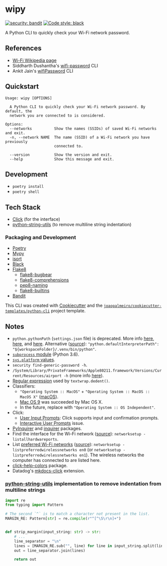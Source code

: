 # wipy

[![security: bandit](https://img.shields.io/badge/security-bandit-yellow.svg)](https://github.com/PyCQA/bandit)
[![Code style: black](https://img.shields.io/badge/code%20style-black-000000.svg)](https://github.com/psf/black)

A Python CLI to quickly check your Wi-Fi network password.

## References

- [Wi-Fi Wikipedia page](https://en.wikipedia.org/wiki/Wi-Fi)
- Siddharth Dushantha's [wifi-password](https://github.com/sdushantha/wifi-password) CLI
- Ankit Jain's [wifiPassword](https://github.com/ankitjain28may/wifiPassword) CLI

## Quickstart

```text
Usage: wipy [OPTIONS]

  A Python CLI to quickly check your Wi-Fi network password. By default, the
  network you are connected to is considered.

Options:
  --networks          Show the names (SSIDs) of saved Wi-Fi networks and exit.
  -n, --network NAME  The name (SSID) of a Wi-Fi network you have previously
                      connected to.

  --version           Show the version and exit.
  --help              Show this message and exit.
```

## Development

- `poetry install`
- `poetry shell`

## Tech Stack

- [Click](https://click.palletsprojects.com/) (for the interface)
- [python-string-utils](https://github.com/daveoncode/python-string-utils) (to remove multiline string indentation)

### Packaging and Development

- [Poetry](https://python-poetry.org/)
- [Mypy](http://mypy-lang.org/)
- [isort](https://pycqa.github.io/isort/)
- [Black](https://github.com/psf/black)
- [Flake8](https://flake8.pycqa.org/)
  - [flake8-bugbear](https://github.com/PyCQA/flake8-bugbear)
  - [flake8-comprehensions](https://github.com/adamchainz/flake8-comprehensions)
  - [pep8-naming](https://github.com/PyCQA/pep8-naming)
  - [flake8-builtins](https://github.com/gforcada/flake8-builtins)
- [Bandit](https://bandit.readthedocs.io/)

This CLI was created with [Cookiecutter](https://github.com/audreyr/cookiecutter) and the [`joaopalmeiro/cookiecutter-templates/python-cli`](https://github.com/joaopalmeiro/cookiecutter-templates) project template.

## Notes

- `python.pythonPath` (`settings.json` file) is deprecated. More info [here](https://devblogs.microsoft.com/python/python-in-visual-studio-code-may-2020-release/#coming-next-moving-python-pythonpath-out-of-settings-json), [here](https://code.visualstudio.com/docs/python/environments#_manually-specify-an-interpreter), and [here](https://github.com/microsoft/vscode-python/issues/11015). Alternative ([source](https://github.com/microsoft/vscode-python/issues/12313#issuecomment-867932929)): `"python.defaultInterpreterPath": "${workspaceFolder}/.venv/bin/python"`.
- [`subprocess` module](https://docs.python.org/3.6/library/subprocess.html) (Python 3.6).
- [`sys.platform` values](https://docs.python.org/3.6/library/sys.html#sys.platform).
- `security find-generic-password -h`.
- `/System/Library/PrivateFrameworks/Apple80211.framework/Versions/Current/Resources/airport -h` (more info [here](https://ss64.com/osx/airport.html)).
- [Regular expression](https://github.com/python/cpython/blob/3.6/Lib/textwrap.py#L411) used by `textwrap.dedent()`.
- Classifiers:
  - `"Operating System :: MacOS"` + `"Operating System :: MacOS :: MacOS X"` ([macOS](https://en.wikipedia.org/wiki/MacOS)).
  - [Mac OS 9](https://en.wikipedia.org/wiki/Mac_OS_9) was succeeded by Mac OS X.
  - In the future, replace with `"Operating System :: OS Independent"`.
- Click:
  - [User Input Prompts](https://click.palletsprojects.com/en/7.x/prompts/): Click supports input and confirmation prompts.
  - [Interactive User Prompts](https://github.com/pallets/click/issues/899) issue.
- [PyInquirer](https://github.com/CITGuru/PyInquirer) and [inquirer](https://github.com/magmax/python-inquirer) packages.
- Find the interface for the Wi-Fi network ([source](https://michaelsoolee.com/switch-wifi-macos-terminal/)): `networksetup -listallhardwareports`.
- List [preferred Wi-Fi networks](https://support.apple.com/en-gb/guide/mac-help/mchlp1201/mac) ([source](https://osxdaily.com/2013/01/03/get-list-preferred-wifi-networks-command-line/)): `networksetup -listpreferredwirelessnetworks en0` (or `networksetup -listpreferredwirelessnetworks en1`). The wireless networks the computer has connected to are listed here.
- [click-help-colors](https://github.com/click-contrib/click-help-colors) package.
- Datadog's [mkdocs-click](https://github.com/DataDog/mkdocs-click) extension.

### [python-string-utils](https://github.com/daveoncode/python-string-utils) implementation to remove indentation from multiline strings

```python
import re
from typing import Pattern

# The second `^` is to match a character not present in the list.
MARGIN_RE: Pattern[str] = re.compile(r"^[^\S\r\n]+")


def strip_margin(input_string: str) -> str:
    # ...
    line_separator = "\n"
    lines = [MARGIN_RE.sub("", line) for line in input_string.split(line_separator)]
    out = line_separator.join(lines)

    return out
```
